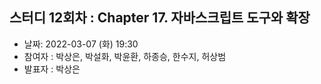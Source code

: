 ## 스터디 12회차 : Chapter 17. 자바스크립트 도구와 확장

- 날짜: 2022-03-07 (화) 19:30
- 참여자 : 박상은, 박설화, 박윤환, 하종승, 한수지, 허상범
- 발표자 : 박상은
